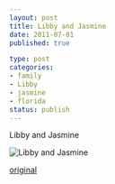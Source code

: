 ```yaml
--- 
layout: post
title: Libby and Jasmine
date: 2011-07-01
published: true

type: post
categories: 
- family
- Libby
- jasmine
- florida
status: publish
---
```

Libby and Jasmine

![Libby and Jasmine](http://media.eick.us/2011/07/image7-500x375.jpg)

[original](http://media.eick.us/2011/07/image7.jpg)


